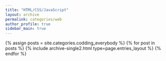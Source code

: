 ```yaml
---
title: "HTML/CSS/JavaScript"
layout: archive
permalink: categories/web
author_profile: true
sidebar_main: true
---
```



{% assign posts = site.categories.codding_everybody %}
{% for post in posts %} {% include archive-single2.html type=page.entries_layout %} {% endfor %}
